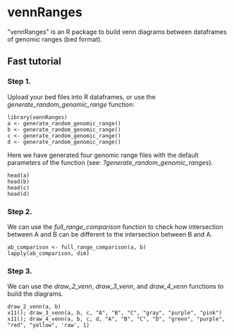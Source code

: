 # vennRanges
"vennRanges" is an R package to build venn diagrams between dataframes of genomic ranges (bed format).

## Fast tutorial
### Step 1.
Upload your bed files into R dataframes, or use the *generate_random_genomic_range* function:
```
library(vennRanges)
a <- generate_random_genomic_range()
b <- generate_random_genomic_range()
c <- generate_random_genomic_range()
d <- generate_random_genomic_range()
```
Here we have generated four genomic range files with the default parameters of the function (see: *?generate_random_genomic_ranges*).
```
head(a)
head(b)
head(c)
head(d)
```
### Step 2.
We can use the *full_range_comparison* function to check how intersection between A and B can be different to the intersection between B and A.
```
ab_comparison <- full_range_comparison(a, b)
lapply(ab_comparison, dim)
```
### Step 3.
We can use the *draw_2_venn*, *draw_3_venn*, and *draw_4_venn* functions to build the diagrams.
```
draw_2_venn(a, b)
x11(); draw_3_venn(a, b, c, "A", "B", "C", "gray", "purple", "pink")
x11(); draw_4_venn(a, b, c, d, "A", "B", "C", "D", "green", "purple", "red", "yellow", 'raw', 1)
```

